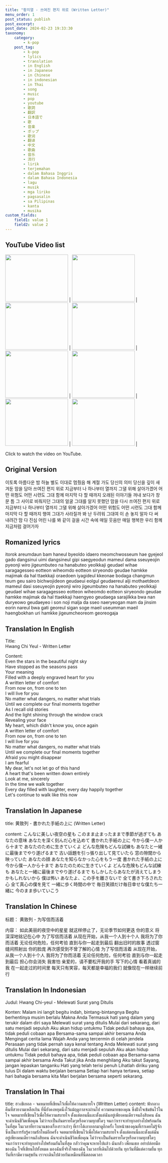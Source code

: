 ```yaml
---
title: "황치열 - 쓰여진 편지 위로 (Written Letter)"
menu_order: 1
post_status: publish
post_excerpt: 
post_date: 2024-02-23 19:33:30
taxonomy:
    category:
        - k-pop
    post_tag:
        - k-pop
        - lylics
        - translation
        - in English
        - in Japanese
        - in Chinese
        - in indonesian
        - in Thai
        - song
        - music
        - pop
        - youtube
        - 歌詞
        - 翻訳
        - 日本語で
        - 歌
        - 音楽
        - ポップ
        - 歌词
        - 翻译
        - 中文
        - 歌曲
        - 音乐
        - 流行
        - lirik
        - terjemahan
        - dalam Bahasa Inggris
        - dalam Bahasa Indonesia
        - lagu
        - musik
        - mga liriko
        - pagsasalin
        - sa Pilipinas
        - kanta
        - musika
custom_fields:
    field1: value 1
    field2: value 2
---
```


## YouTube Video list
 [<img src='http://img.youtube.com/vi/muRWqvf3jQQ/0.jpg' width='200' height='150'>](https://youtu.be/muRWqvf3jQQ) | [<img src='http://img.youtube.com/vi/Uu28NU2acwA/0.jpg' width='200' height='150'>](https://youtu.be/Uu28NU2acwA) | [<img src='http://img.youtube.com/vi/c6-3a8cRxFc/0.jpg' width='200' height='150'>](https://youtu.be/c6-3a8cRxFc) | [<img src='http://img.youtube.com/vi/co492y9JGSM/0.jpg' width='200' height='150'>](https://youtu.be/co492y9JGSM) | [<img src='http://img.youtube.com/vi/x7J_RnEXVEc/0.jpg' width='200' height='150'>](https://youtu.be/x7J_RnEXVEc) |
 [<img src='http://img.youtube.com/vi/dhPWGsvV7J4/0.jpg' width='200' height='150'>](https://youtu.be/dhPWGsvV7J4) | [<img src='http://img.youtube.com/vi/Y_h0WF4nmUs/0.jpg' width='200' height='150'>](https://youtu.be/Y_h0WF4nmUs) | [<img src='http://img.youtube.com/vi/AFliRGsrB4I/0.jpg' width='200' height='150'>](https://youtu.be/AFliRGsrB4I) |

Click to watch the video on YouTube.
## Original Version
이토록 아름다운 밤 하늘 별도 
이대로 멈췄음 해 계절 가도 
당신의 의미 
당신을 깊이 새겨둔 맘을 담아 
쓰여진 편지 위로 
지금부터 나 하나부터 열까지 
그댈 위해 살아가겠어 
어떤 위험도 어떤 시련도 
그대 함께 마지막 다 할 때까지 
오래된 이야기들 꺼내 보다가 
창문 틈 그 사이로 비춰지던 
그대의 얼굴 
그대를 알지 못했던 맘을 다시 
쓰여진 편지 위로 
지금부터 나 하나부터 열까지 
그댈 위해 살아가겠어 
어떤 위험도 어떤 시련도 
그대 함께 마지막 다 할 때까지 
행여 그대가 사라질까 봐 
난 두려워 
그대여 이 손 놓지 말자 
다 써 내려간 맘 
다 진심 어린 나를 봐 
같이 걸을 시간 속에 
매일 웃음만 매일 행복한 우리 함께 
지금처럼 걸어가자 



## Romanized lyrics
itorok areumdaun bam haneul byeoldo 
idaero meomchwosseum hae gyejeol gado 
dangsinui uimi 
dangsineul gipi saegyeodun mameul dama 
sseuyeojin pyeonji wiro 
jigeumbuteo na hanabuteo yeolkkaji 
geudael wihae saragagesseo 
eotteon wiheomdo eotteon siryeondo 
geudae hamkke majimak da hal ttaekkaji 
oraedoen iyagideul kkeonae bodaga 
changmun teum geu sairo bichwojideon 
geudaeui eolgul 
geudaereul alji mothaetdeon mameul dasi 
sseuyeojin pyeonji wiro 
jigeumbuteo na hanabuteo yeolkkaji 
geudael wihae saragagesseo 
eotteon wiheomdo eotteon siryeondo 
geudae hamkke majimak da hal ttaekkaji 
haengyeo geudaega sarajilkka bwa 
nan duryeowo 
geudaeyeo i son noji malja 
da sseo naeryeogan mam 
da jinsim eorin nareul bwa 
gati georeul sigan soge 
maeil useumman maeil haengbokhan uri hamkke 
jigeumcheoreom georeogaja 



## Translation In English
Title:  
Hwang Chi Yeul - Written Letter

Content:  
Even the stars in the beautiful night sky   
Have stopped as the seasons pass  
Your meaning   
Filled with a deeply engraved heart for you   
A written letter of comfort   
From now on, from one to ten   
I will live for you   
No matter what dangers, no matter what trials   
Until we complete our final moments together   
As I recall old stories   
And the light shining through the window crack   
Revealing your face   
My heart, which didn't know you, once again   
A written letter of comfort   
From now on, from one to ten   
I will live for you   
No matter what dangers, no matter what trials   
Until we complete our final moments together   
Afraid you might disappear   
I am fearful   
My dear, let's not let go of this hand   
A heart that's been written down entirely   
Look at me, sincerely   
In the time we walk together   
Every day filled with laughter, every day happily together   
Let's continue to walk like this now
## Translation In Japanese
title: 
黄致列 - 書かれた手紙の上に (Written Letter)

content:
こんなに美しい夜空の星も
このまま止まったままで季節が過ぎても
あなたの意味
あなたを深く刻んだ心を込めて
書かれた手紙の上に
今から僕一人から十まで
あなたのために生きていくよ
どんな危険もどんな試練も
あなたと一緒に最後までやり遂げるまで
古い話題を引っ張り出して見ていたら
窓の隙間から映っていた
あなたの顔
あなたを知らなかった心をもう一度
書かれた手紙の上に
今から僕一人から十まで
あなたのために生きていくよ
どんな危険もどんな試練も
あなたと一緒に最後までやり遂げるまで
もしかしたらあなたが消えてしまうかもしれないから
僕は怖い
あなたよ、この手を離さないで
全て書き下ろされた心
全て真心の僕を見て
一緒に歩く時間の中で
毎日笑顔だけ毎日幸せな僕たち一緒に
今のまま歩いていこう
## Translation In Chinese
标题：
黄致列 - 为写信而活着

内容：
如此美丽的夜空中的星星
就这样停止了，无论季节如何更迭
你的意义
将深深地铭记在心中
为了写信而活着
从现在开始，从我一个人到十个人
我将为了你而活着
无论任何危险，任何考验
直到与你一起走到最后
翻出旧时的故事
透过窗缝间照射出
你的脸庞
再次感受到不曾了解的心情
为了写信而活着
从现在开始，从我一个人到十个人
我将为了你而活着
无论任何危险，任何考验
直到与你一起走到最后
担心你会消失
我害怕
亲爱的，请不要松开我的手
写下的心情
看着真诚的我
在一起走过的时间里
每天只有笑容，每天都是幸福的我们
就像现在一样继续前行
## Translation In Indonesian
Judul: Hwang Chi-yeul - Melewati Surat yang Ditulis

Konten:
Malam ini langit begitu indah, bintang-bintangnya
Begitu berhentinya musim berlalu
Makna Anda
Termasuk hati yang dalam yang terukir dalam diri saya
Melewati surat yang ditulis
Mulai dari sekarang, dari satu menjadi sepuluh
Aku akan hidup untukmu
Tidak peduli bahaya apa, tidak peduli cobaan apa
Bersama-sama sampai akhir bersama Anda
Mengingat cerita lama
Wajah Anda yang tercermin di celah jendela
Perasaan yang tidak pernah saya kenal tentang Anda
Melewati surat yang ditulis
Mulai dari sekarang, dari satu menjadi sepuluh
Aku akan hidup untukmu
Tidak peduli bahaya apa, tidak peduli cobaan apa
Bersama-sama sampai akhir bersama Anda
Takut jika Anda menghilang
Aku takut
Sayang, jangan lepaskan tanganku
Hati yang telah terisi penuh
Lihatlah diriku yang tulus
Di dalam waktu berjalan bersama
Setiap hari hanya tertawa, setiap hari bahagia bersama kita
Mari berjalan bersama seperti sekarang.
## Translation In Thai
title: ฮวงชิเยอล - จดหมายที่เขียนไว้เพื่อให้ความสบายใจ (Written Letter)
content: 
ฟ้ากลางคืนที่สวยงามเหลือเกิน
ที่นี่ยังคงหยุดนิ่งไว้แม้ฤดูกาลจะผ่านไป
ความหมายของคุณ
ซึ่งฝังใจเข้มข้นไว้ในใจ
จดหมายที่เขียนไว้เพื่อให้ความสบายใจ
ตั้งแต่ตอนนี้และตั้งแต่ฉันอยู่เพียงคนเดียวจนถึงสิบคน
ฉันจะดำเนินชีวิตเพื่อคุณ
ไม่ว่าจะเป็นอันตรายใดๆหรือความทุกข์ใดๆ
จนกว่าเราจะทำทุกอย่างไปพร้อมกันในที่สุด
ในเวลาที่ยาวนานของเรื่องราวเก่าๆ
ที่เราได้เอาออกมาดูอีกครั้ง
ใบหน้าของคุณที่เราเคยไม่รู้จัก
ซึ่งเป็นการรับรู้ความรักใหม่อีกครั้ง
จดหมายที่เขียนไว้เพื่อให้ความสบายใจ
ตั้งแต่ตอนนี้และตั้งแต่ฉันอยู่เพียงคนเดียวจนถึงสิบคน
ฉันจะดำเนินชีวิตเพื่อคุณ
ไม่ว่าจะเป็นอันตรายใดๆหรือความทุกข์ใดๆ
จนกว่าเราจะทำทุกอย่างไปพร้อมกันในที่สุด
กลัวว่าคุณจะหายไปแล้ว
ฉันกลัว
เพื่อนเธอ อย่าปล่อยมือของฉัน
ใจที่เขียนไปทั้งหมด
มองฉันที่จริงใจของฉัน
ในเวลาที่เดินไปด้วยกัน
ทุกวันที่มีแต่ความยิ้ม ทุกวันที่เรามีความสุขกัน
เราจะเดินไปด้วยกันเหมือนที่นี้ตลอดเวลา
